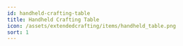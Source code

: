 ```yaml
---
id: handheld-crafting-table
title: Handheld Crafting Table
icon: /assets/extendedcrafting/items/handheld_table.png
sort: 1
---
```


